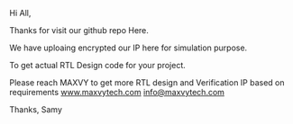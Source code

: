 Hi All, 

Thanks for visit our github repo Here.

We have uploaing encrypted our IP here for simulation purpose. 

To get actual RTL Design code for your project. 

Please reach MAXVY to get more RTL design and Verification IP based on requirements 
www.maxvytech.com
info@maxvytech.com

Thanks,
Samy
